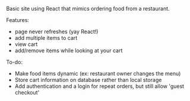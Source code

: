 Basic site using React that mimics ordering food from a restaurant.

Features:
- page never refreshes (yay React!)
- add multiple items to cart
- view cart
- add/remove items while looking at your cart

To-do:
- Make food items dynamic (ex: restaurant owner changes the menu)
- Store cart information on database rather than local storage
- Add authentication and a login for repeat orders, but still allow 'guest checkout'
